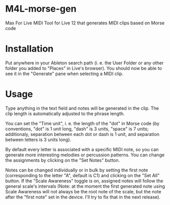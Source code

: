 # M4L-morse-gen
Max For Live MIDI Tool for Live 12 that generates MIDI clips based on Morse code

# Installation
Put anywhere in your Ableton search path (i. e. the User Folder or any other folder you added to "Places" in Live's browser).
You should now be able to see it in the "Generate" pane when selecting a MIDI clip.

# Usage
Type anything in the text field and notes will be generated in the clip. The clip length is automatically adjusted to the phrase length.

You can set the "Time unit", i. e. the length of the "dot" in Morse code (by conventions, "dot" is 1 unit long, "dash" is 3 units, "space" is 7 units; additionaly, separation between each dot or dash is 1 unit, and separation between letters is 3 units long).

By default every letter is associated with a specific MIDI note, so you can generate more interesting melodies or percussion patterns. You can change the assignments by clicking on the "Set Notes" button.

Notes can be changed individually or in bulk by setting the first note (corresponding to the letter "A", default is C1) and clicking on the "Set All" button.
If the "Scale Awareness" toggle is on, assigned notes will follow the general scale's intervals (Note: at the moment the first generated note using Scale Awareness will not always be the root note of the scale, but the note after the "first note" set in the device. I'll try to fix that in the next release).
